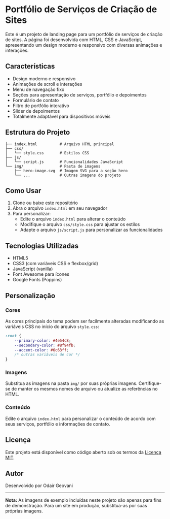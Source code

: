 # Portfólio de Serviços de Criação de Sites

Este é um projeto de landing page para um portfólio de serviços de criação de sites. A página foi desenvolvida com HTML, CSS e JavaScript, apresentando um design moderno e responsivo com diversas animações e interações.

## Características

- Design moderno e responsivo
- Animações de scroll e interações
- Menu de navegação fixo
- Seções para apresentação de serviços, portfólio e depoimentos
- Formulário de contato
- Filtro de portfólio interativo
- Slider de depoimentos
- Totalmente adaptável para dispositivos móveis

## Estrutura do Projeto

```
├── index.html          # Arquivo HTML principal
├── css/
│   └── style.css       # Estilos CSS
├── js/
│   └── script.js       # Funcionalidades JavaScript
└── img/                # Pasta de imagens
    ├── hero-image.svg  # Imagem SVG para a seção hero
    └── ...             # Outras imagens do projeto
```

## Como Usar

1. Clone ou baixe este repositório
2. Abra o arquivo `index.html` em seu navegador
3. Para personalizar:
   - Edite o arquivo `index.html` para alterar o conteúdo
   - Modifique o arquivo `css/style.css` para ajustar os estilos
   - Adapte o arquivo `js/script.js` para personalizar as funcionalidades

## Tecnologias Utilizadas

- HTML5
- CSS3 (com variáveis CSS e flexbox/grid)
- JavaScript (vanilla)
- Font Awesome para ícones
- Google Fonts (Poppins)

## Personalização

### Cores

As cores principais do tema podem ser facilmente alteradas modificando as variáveis CSS no início do arquivo `style.css`:

```css
:root {
    --primary-color: #4e54c8;
    --secondary-color: #8f94fb;
    --accent-color: #6c63ff;
    /* outras variáveis de cor */
}
```

### Imagens

Substitua as imagens na pasta `img/` por suas próprias imagens. Certifique-se de manter os mesmos nomes de arquivo ou atualize as referências no HTML.

### Conteúdo

Edite o arquivo `index.html` para personalizar o conteúdo de acordo com seus serviços, portfólio e informações de contato.

## Licença

Este projeto está disponível como código aberto sob os termos da [Licença MIT](https://opensource.org/licenses/MIT).

## Autor

Desenvolvido por Odair Geovani

---

**Nota:** As imagens de exemplo incluídas neste projeto são apenas para fins de demonstração. Para um site em produção, substitua-as por suas próprias imagens. 
